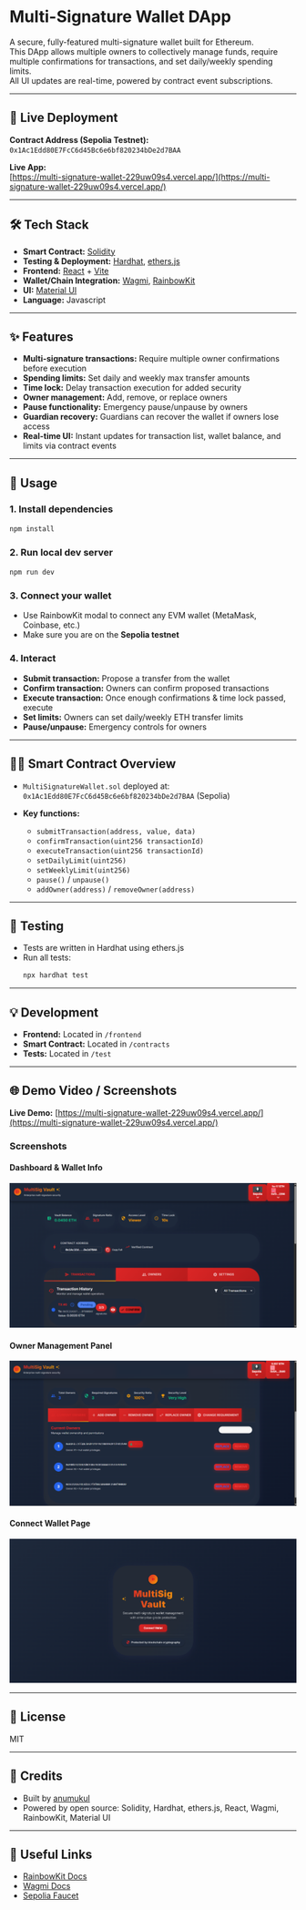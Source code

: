 # Multi-Signature Wallet DApp

A secure, fully-featured multi-signature wallet built for Ethereum.  
This DApp allows multiple owners to collectively manage funds, require multiple confirmations for transactions, and set daily/weekly spending limits.  
All UI updates are real-time, powered by contract event subscriptions.

---

## 🚀 Live Deployment

**Contract Address (Sepolia Testnet):**  
`0x1Ac1Edd80E7FcC6d45Bc6e6bf820234bDe2d7BAA`

**Live App:**  
[https://multi-signature-wallet-229uw09s4.vercel.app/](https://multi-signature-wallet-229uw09s4.vercel.app/)

---

## 🛠️ Tech Stack

- **Smart Contract:** [Solidity](https://soliditylang.org/)
- **Testing & Deployment:** [Hardhat](https://hardhat.org/), [ethers.js](https://docs.ethers.org/)
- **Frontend:** [React](https://react.dev/) + [Vite](https://vitejs.dev/)
- **Wallet/Chain Integration:** [Wagmi](https://wagmi.sh/), [RainbowKit](https://rainbowkit.com/)
- **UI:** [Material UI](https://mui.com/)
- **Language:** Javascript

---

## ✨ Features

- **Multi-signature transactions:** Require multiple owner confirmations before execution
- **Spending limits:** Set daily and weekly max transfer amounts
- **Time lock:** Delay transaction execution for added security
- **Owner management:** Add, remove, or replace owners
- **Pause functionality:** Emergency pause/unpause by owners
- **Guardian recovery:** Guardians can recover the wallet if owners lose access
- **Real-time UI:** Instant updates for transaction list, wallet balance, and limits via contract events

---

## 📝 Usage

### 1. Install dependencies

```bash
npm install
```

### 2. Run local dev server

```bash
npm run dev
```

### 3. Connect your wallet

- Use RainbowKit modal to connect any EVM wallet (MetaMask, Coinbase, etc.)
- Make sure you are on the **Sepolia testnet**

### 4. Interact

- **Submit transaction:** Propose a transfer from the wallet
- **Confirm transaction:** Owners can confirm proposed transactions
- **Execute transaction:** Once enough confirmations & time lock passed, execute
- **Set limits:** Owners can set daily/weekly ETH transfer limits
- **Pause/unpause:** Emergency controls for owners

---

## 🧑‍💻 Smart Contract Overview

- `MultiSignatureWallet.sol` deployed at:  
  `0x1Ac1Edd80E7FcC6d45Bc6e6bf820234bDe2d7BAA` (Sepolia)

- **Key functions:**
  - `submitTransaction(address, value, data)`
  - `confirmTransaction(uint256 transactionId)`
  - `executeTransaction(uint256 transactionId)`
  - `setDailyLimit(uint256)`
  - `setWeeklyLimit(uint256)`
  - `pause()` / `unpause()`
  - `addOwner(address)` / `removeOwner(address)`

---

## 🧪 Testing

- Tests are written in Hardhat using ethers.js
- Run all tests:
  ```bash
  npx hardhat test
  ```

---

## 💡 Development

- **Frontend:** Located in `/frontend`
- **Smart Contract:** Located in `/contracts`
- **Tests:** Located in `/test`

---

## 🌐 Demo Video / Screenshots

**Live Demo:** [https://multi-signature-wallet-229uw09s4.vercel.app/](https://multi-signature-wallet-229uw09s4.vercel.app/)

### Screenshots

#### Dashboard & Wallet Info

![MultiSig Vault Dashboard](./frontend/src/assets/dashboard.png)

#### Owner Management Panel

![Owner Management](./frontend/src/assets/owners.png)

#### Connect Wallet Page

![Connect Wallet](./frontend/src/assets/connect.png)

---

## 📄 License

MIT

---

## 🙏 Credits

- Built by [anumukul](https://github.com/anumukul)
- Powered by open source: Solidity, Hardhat, ethers.js, React, Wagmi, RainbowKit, Material UI

---

## 🔗 Useful Links

- [RainbowKit Docs](https://rainbowkit.com/docs/introduction)
- [Wagmi Docs](https://wagmi.sh/docs/getting-started)
- [Sepolia Faucet](https://sepoliafaucet.com/)
